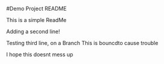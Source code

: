 #Demo Project README

This is a simple ReadMe

Adding a second line!

Testing third line, on a Branch
This is bouncdto cause trouble

I hope this doesnt mess up
